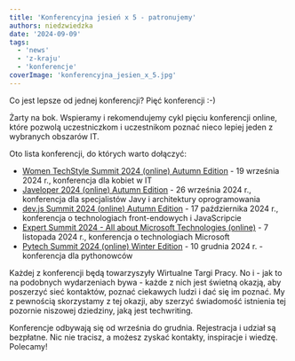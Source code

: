 ```yaml
---
title: 'Konferencyjna jesień x 5 - patronujemy'
authors: niedzwiedzka
date: '2024-09-09'
tags:
  - 'news'
  - 'z-kraju'
  - 'konferencje'
coverImage: 'konferencyjna_jesien_x_5.jpg'
---
```

Co jest lepsze od jednej konferencji? Pięć konferencji :-)

Żarty na bok. Wspieramy i rekomendujemy cykl pięciu konferencji online, które pozwolą uczestniczkom i uczestnikom poznać nieco lepiej jeden z wybranych obszarów IT.

<!--truncate-->
Oto lista konferencji, do których warto dołączyć:

- [Women TechStyle Summit 2024 (online) Autumn Edition](https://womentechstyle.pl/) - 19 września 2024 r., konferencja dla kobiet w IT
- [Javeloper 2024 (online) Autumn Edition](https://javeloper.pl/) - 26 września 2024 r., konferencja dla specjalistów Javy i architektury oprogramowania 
- [dev.js Summit 2024 (online) Autumn Edition](https://devjssummit.pl/) - 17 października 2024 r., konferencja o technologiach front-endowych i JavaScripcie
- [Expert Summit 2024 - All about Microsoft Technologies (online)](https://expertsummit.pl/) - 7 listopada 2024 r., konferencja o technologiach Microsoft
- [Pytech Summit 2024 (online) Winter Edition](https://pytechsummit.pl/) - 10 grudnia 2024 r. - konferencja dla pythonowców

Każdej z konferencji będą towarzyszyły Wirtualne Targi Pracy. No i - jak to na podobnych wydarzeniach bywa - każde z nich jest świetną okazją, aby poszerzyć sieć kontaktów, poznać ciekawych ludzi i dać się im poznać. My z pewnością skorzystamy z tej okazji, aby szerzyć świadomość istnienia tej pozornie niszowej dziedziny, jaką jest techwriting. 

Konferencje odbywają się od września do grudnia. Rejestracja i udział są bezpłatne. Nic nie tracisz, a możesz zyskać kontakty, inspiracje i wiedzę. Polecamy! 
